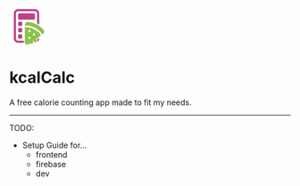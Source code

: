 <img src="./static/favicon.svg" width="64" height="64" alt="" />

# kcalCalc

A free calorie counting app made to fit my needs.

---

TODO:

- Setup Guide for...
  - frontend
  - firebase
  - dev
